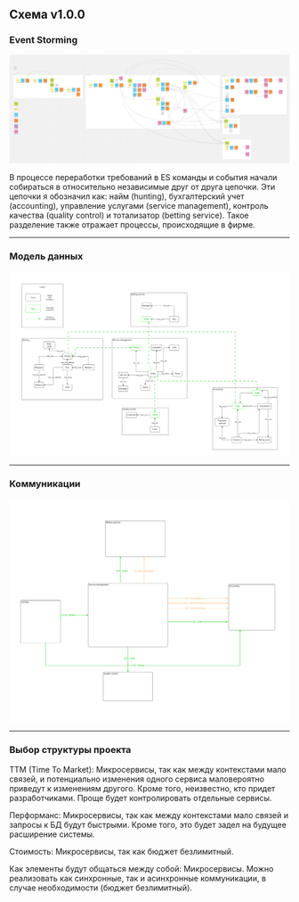 ## Схема v1.0.0
### Event Storming

![Event Storming](https://raw.githubusercontent.com/OkinawaNet/MCF/main/images/hw_1/ES.png)

В процессе переработки требований в ES команды и события начали собираться в относительно независимые друг от друга цепочки. Эти цепочки я обозначил как: найм (hunting), бухгалтерский учет (accounting), управление услугами (service management), контроль качества (quality control) и тотализатор (betting service). Такое разделение также отражает процессы, происходящие в фирме.

***

### Модель данных
![Data Model](images/hw_1/DM.png)

***

### Коммуникации 
![Communications](images/hw_1/Communications.png)

***

### Выбор структуры проекта 

TTM (Time To Market):
Микросервисы, так как между контекстами мало связей, и потенциально изменения одного сервиса маловероятно приведут к изменениям другого. Кроме того, неизвестно, кто придет разработчиками. Проще будет контролировать отдельные сервисы.

Перформанс:
Микросервисы, так как между контекстами мало связей и запросы к БД будут быстрыми. Кроме того, это будет задел на будущее расширение системы.

Стоимость:
Микросервисы, так как бюджет безлимитный.

Как элементы будут общаться между собой:
Микросервисы. Можно реализовать как синхронные, так и асинхронные коммуникации, в случае необходимости (бюджет безлимитный).

